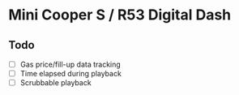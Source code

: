 # Mini Cooper S / R53 Digital Dash


## Todo

- [ ] Gas price/fill-up data tracking
- [ ] Time elapsed during playback
- [ ] Scrubbable playback